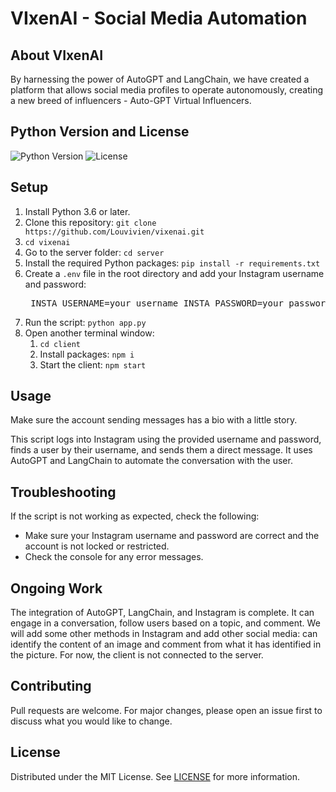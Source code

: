<h1>VIxenAI - Social Media Automation</h1> <h2>About VIxenAI</h2> <p>By harnessing the power of AutoGPT and LangChain, we have created a platform that allows social media profiles to operate autonomously, creating a new breed of influencers - Auto-GPT Virtual Influencers.</p> <h2>Python Version and License</h2> <p><img src="https://img.shields.io/badge/Python-3.6+-blue.svg" alt="Python Version"> <img src="https://img.shields.io/badge/License-MIT-yellow.svg" alt="License"></p> <h2>Setup</h2> <ol> <li>Install Python 3.6 or later.</li> <li>Clone this repository: <code>git clone https://github.com/Louvivien/vixenai.git</code></li> <li><code>cd vixenai</code></li> <li>Go to the server folder: <code>cd server</code></li> <li>Install the required Python packages: <code>pip install -r requirements.txt</code></li> <li>Create a <code>.env</code> file in the root directory and add your Instagram username and password: <pre> INSTA_USERNAME=your_username INSTA_PASSWORD=your_password SERPAPI_API_KEY=b OPENAI_API_KEY= CACHE_REDIS_URL=set a standard redis account (used as a cache system) TARGET_USERNAME=instagram username to engage a conversation with HUGGING_FACE_API_KEY= </pre> </li> <li>Run the script: <code>python app.py</code></li> <li>Open another terminal window: <ol> <li><code>cd client</code></li> <li>Install packages: <code>npm i</code></li> <li>Start the client: <code>npm start</code></li> </ol> </li> </ol> <h2>Usage</h2> <p>Make sure the account sending messages has a bio with a little story.</p> <p>This script logs into Instagram using the provided username and password, finds a user by their username, and sends them a direct message. It uses AutoGPT and LangChain to automate the conversation with the user.</p> <h2>Troubleshooting</h2> <p>If the script is not working as expected, check the following:</p> <ul> <li>Make sure your Instagram username and password are correct and the account is not locked or restricted.</li> <li>Check the console for any error messages.</li> </ul> <h2>Ongoing Work</h2> <p>The integration of AutoGPT, LangChain, and Instagram is complete. It can engage in a conversation, follow users based on a topic, and comment. We will add some other methods in Instagram and add other social media: can identify the content of an image and comment from what it has identified in the picture. For now, the client is not connected to the server.</p> <h2>Contributing</h2> <p>Pull requests are welcome. For major changes, please open an issue first to discuss what you would like to change.</p> <h2>License</h2> <p>Distributed under the MIT License. See <a href="#">LICENSE</a> for more information.</p>
